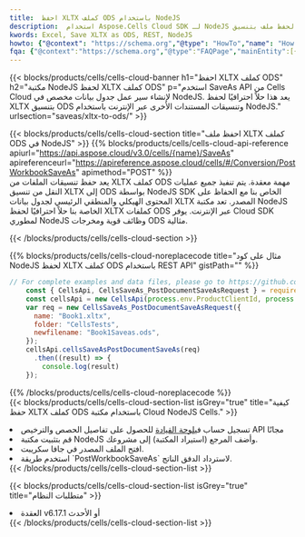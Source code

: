 ```yaml
---
title:  احفظ XLTX كملف ODS باستخدام NodeJS
description:  استخدام Aspose.Cells Cloud SDK لـ NodeJS لحفظ ملف بتنسيق XLTX كملف بتنسيق ODS.
kwords: Excel, Save XLTX as ODS, REST, NodeJS
howto: {"@context": "https://schema.org","@type": "HowTo","name": "How to save XLTX as ODS using the Cells Cloud NodeJS library.","description": "How to save XLTX as ODS using the Cells Cloud NodeJS library.","image": {"@type": "ImageObject"},"url": "/nodejs/saveas/xltx-to-ods/","step": [{ "@type": "HowToStep","name": "How to save XLTX as ODS using the Cells Cloud NodeJS library. step 1", "image": {"@type": "ImageObject",},"url": "/nodejs/saveas/xltx-to-ods/","text": "Register an account at <a href='https://dashboard.aspose.cloud/'>Dashboard</a> to get free API quota & authorization details",},{ "@type": "HowToStep","name": "How to save XLTX as ODS using the Cells Cloud NodeJS library. step 1", "image": {"@type": "ImageObject",},"url": "/nodejs/saveas/xltx-to-ods/","text": "Install NodeJS library and add the reference (import the library) to your project.",},{ "@type": "HowToStep","name": "How to save XLTX as ODS using the Cells Cloud NodeJS library. step 1", "image": {"@type": "ImageObject",},"url": "/nodejs/saveas/xltx-to-ods/","text": "Open the source file in JavaScript.",},{ "@type": "HowToStep","name": "How to save XLTX as ODS using the Cells Cloud NodeJS library. step 1", "image": {"@type": "ImageObject",},"url": "/nodejs/saveas/xltx-to-ods/","text": "Use the `PostWorkbookSaveAs` method to retrieve the resulting stream.",}, ],"supply": {"@type": "HowToSupply","name": "document"},"tool": [{"@type": "HowToTool","name": "Visual Studio, Visual Studio Code, WebStorm"},{"@type": "HowToTool","name": "Aspose Cells"}],"totalTime": "PT6M"}
fqa: {"@context":"https://schema.org","@type":"FAQPage","mainEntity":[{"@type":"Question","name":"Why save file as other formats file in C# using REST API?","acceptedAnswer":{"@type":"Answer","text":"Documents are encoded in many ways, and some files may be incompatible with the software you use. To open and read such files, just save them as appropriate file formats.<br/><ol><li>Install .NET SDK and add the reference (import the library) to your project.</li><li>Open the source file in C# using REST API.</li><li>Call the PostWorkbookSaveAsRequest() method, passing an output filename with required extension.</li><li>Get the result of save as a separate file.</li></ol>"}},{"@type":"Question","name":"What file formats can I save as with your C# library?","acceptedAnswer":{"@type":"Answer","text":"We support a variety of file formats for conversion using .NET library, including XLSX, Excel, xls , PDF, CSV, HTML, Markdown, XML, PNG, JPG, TIFF, Json, TXT and many more."}},{"@type":"Question","name":"What is the maximum allowed file size for conversion using this .NET library?","acceptedAnswer":{"@type":"Answer","text":"There are no file size limits for format conversions using .NET library."}}]}
---
```

{{< blocks/products/cells/cells-cloud-banner h1="احفظ XLTX كملف ODS" h2="مكتبة NodeJS لحفظ XLTX كملف ODS" p="استخدم SaveAs API من Cells Cloud لإنشاء سير عمل جدول بيانات مخصص في NodeJS. يعد هذا حلاً احترافيًا لحفظ XLTX بتنسيق ODS وتنسيقات المستندات الأخرى عبر الإنترنت باستخدام NodeJS." urlsection="saveas/xltx-to-ods/" >}}

{{< blocks/products/cells/cells-cloud-section title="احفظ ملف XLTX كملف ODS في NodeJS" >}}
{{% blocks/products/cells/cells-cloud-api-reference apiurl="https://api.aspose.cloud/v3.0/cells/{name}/SaveAs" apireferenceurl="https://apireference.aspose.cloud/cells/#/Conversion/PostWorkbookSaveAs" apimethod="POST" %}}
<br/>
يعد حفظ تنسيقات الملفات من XLTX كملف ODS مهمة معقدة. يتم تنفيذ جميع عمليات النقل من تنسيق XLTX إلى ODS بواسطة NodeJS SDK الخاص بنا مع الحفاظ على المحتوى الهيكلي والمنطقي الرئيسي لجدول بيانات XLTX المصدر. تعد مكتبة NodeJS الخاصة بنا حلاً احترافيًا لحفظ XLTX كملفات ODS عبر الإنترنت. يوفر Cloud SDK لمطوري NodeJS وظائف قوية ومخرجات ODS مثالية.

{{< /blocks/products/cells/cells-cloud-section >}}

{{% blocks/products/cells/cells-cloud-noreplacecode title="مثال على كود NodeJS لحفظ XLTX كملف ODS باستخدام REST API" gistPath="" %}}
  
```js
// For complete examples and data files, please go to https://github.com/aspose-cells-cloud/aspose-cells-cloud-node/
    const { CellsApi, CellsSaveAs_PostDocumentSaveAsRequest } = require("asposecellscloud");
    const cellsApi = new CellsApi(process.env.ProductClientId, process.env.ProductClientSecret);
    var req = new CellsSaveAs_PostDocumentSaveAsRequest({
      name: "Book1.xltx",
      folder: "CellsTests",
      newfilename: "Book1Saveas.ods",
    });
    cellsApi.cellsSaveAsPostDocumentSaveAs(req)
      .then((result) => {
        console.log(result)
    });
```
  
{{% /blocks/products/cells/cells-cloud-noreplacecode %}}
<br/>
{{< blocks/products/cells/cells-cloud-section-list isGrey="true" title="كيفية حفظ XLTX كملف ODS باستخدام مكتبة Cloud NodeJS Cells." >}}
<li> تسجيل حساب في<a href="https://dashboard.aspose.cloud/">لوحة القيادة</a> للحصول على تفاصيل الحصص والترخيص API مجانًا</li>
<li>قم بتثبيت مكتبة NodeJS وأضف المرجع (استيراد المكتبة) إلى مشروعك.</li>
<li>افتح الملف المصدر في جافا سكريبت.</li>
<li>استخدم طريقة `PostWorkbookSaveAs` لاسترداد الدفق الناتج.</li>
{{< /blocks/products/cells/cells-cloud-section-list >}}

{{< blocks/products/cells/cells-cloud-section-list isGrey="true" title="متطلبات النظام" >}}
<li>العقدة v6.17.1 أو الأحدث</li>
{{< /blocks/products/cells/cells-cloud-section-list >}}
